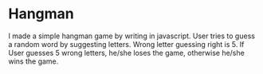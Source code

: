 # Hangman
I made a simple hangman game by writing in javascript. User tries to guess a random word by suggesting letters. Wrong letter guessing right is 5. If User guesses 5 wrong letters, he/she loses the game, otherwise he/she wins the game.
